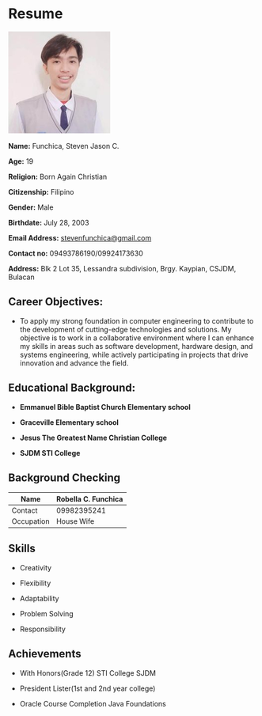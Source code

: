 # Resume

![Steven](https://github.com/HYPEepz/app-dev/blob/main/1x1%20jb.jpg)

**Name:** Funchica, Steven Jason C.

**Age:** 19

**Religion:** Born Again Christian

**Citizenship:** Filipino

**Gender:** Male

**Birthdate:** July 28, 2003

**Email Address:** stevenfunchica@gmail.com

**Contact no:** 09493786190/09924173630

**Address:** Blk 2 Lot 35, Lessandra subdivision, Brgy. Kaypian, CSJDM, Bulacan

## Career Objectives: 
- To apply my strong foundation in computer engineering to contribute to the development of cutting-edge technologies and solutions. My objective is to work in a collaborative environment where I can enhance my skills in areas such as software development, hardware design, and systems engineering, while actively participating in projects that drive innovation and advance the field.

## Educational Background:

- **Emmanuel Bible Baptist Church Elementary school**

- **Graceville Elementary school**

- **Jesus The Greatest Name Christian College**

- **SJDM STI College**

## Background Checking

| Name | Robella C. Funchica |
|-|-|
| Contact | 09982395241 |
| Occupation | House Wife |

## Skills

- Creativity

- Flexibility

- Adaptability

- Problem Solving

- Responsibility

## Achievements

- With Honors(Grade 12) STI College SJDM

- President Lister(1st and 2nd year college)

- Oracle Course Completion Java Foundations
